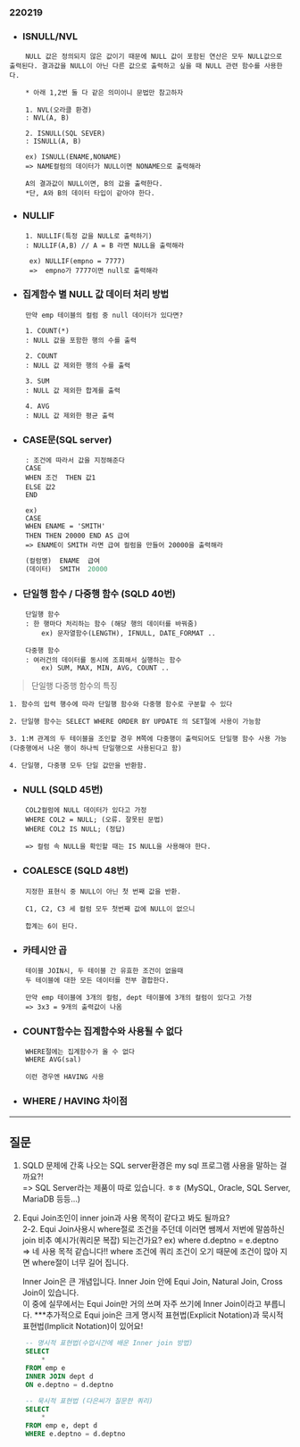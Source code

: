 ### 220219


- ### ISNULL/NVL
```
    NULL 값은 정의되지 않은 값이기 때문에 NULL 값이 포함된 연산은 모두 NULL값으로 출력된다. 결과값을 NULL이 아닌 다른 값으로 출력하고 싶을 때 NULL 관련 함수를 사용한다.

    * 아래 1,2번 둘 다 같은 의미이니 문법만 참고하자

    1. NVL(오라클 환경)
    : NVL(A, B)
    
    2. ISNULL(SQL SEVER)
    : ISNULL(A, B)

    ex) ISNULL(ENAME,NONAME)
    => NAME컬럼의 데이터가 NULL이면 NONAME으로 출력해라
    
    A의 결과값이 NULL이면, B의 값을 출력한다.
    *단, A와 B의 데이터 타입이 같아야 한다.
```
- ### NULLIF
```
    1. NULLIF(특정 값을 NULL로 출력하기)
    : NULLIF(A,B) // A = B 라면 NULL을 출력해라

     ex) NULLIF(empno = 7777) 
     =>  empno가 7777이면 null로 출력해라
 ```   


- ### 집계함수 별 NULL 값 데이터 처리 방법
```
    만약 emp 테이블의 컬럼 중 null 데이터가 있다면?

    1. COUNT(*) 
    : NULL 값을 포함한 행의 수를 출력
    
    2. COUNT
    : NULL 값 제외한 행의 수를 출력
    
    3. SUM
    : NULL 값 제외한 합계를 출력

    4. AVG
    : NULL 값 제외한 평균 출력
```

- ### CASE문(SQL server)
```    
    : 조건에 따라서 값을 지정해준다
    CASE 
    WHEN 조건  THEN 값1
    ELSE 값2
    END
 
    ex)
    CASE 
    WHEN ENAME = 'SMITH' 
    THEN THEN 20000 END AS 급여 
    => ENAME이 SMITH 라면 급여 컬럼을 만들어 20000을 출력해라
```
```sql
    (컬럼명)  ENAME  급여
    (데이터)  SMITH  20000
```

- ### 단일행 함수 / 다중행 함수 (SQLD 40번)
```
    단일행 함수 
    : 한 행마다 처리하는 함수 (해당 행의 데이터를 바꿔줌)
        ex) 문자열함수(LENGTH), IFNULL, DATE_FORMAT ..

    다중행 함수
    : 여러건의 데이터를 동시에 조회해서 실행하는 함수
        ex) SUM, MAX, MIN, AVG, COUNT ..
```
>단일행 다중행 함수의 특징

    1. 함수의 입력 행수에 따라 단일행 함수와 다중행 함수로 구분할 수 있다

    2. 단일행 함수는 SELECT WHERE ORDER BY UPDATE 의 SET절에 사용이 가능함

    3. 1:M 관계의 두 테이블을 조인할 경우 M쪽에 다중행이 출력되어도 단일행 함수 사용 가능
    (다중행에서 나온 행이 하나씩 단일행으로 사용된다고 함)
    
    4. 단일행, 다중행 모두 단일 값만을 반환함.



- ### NULL (SQLD 45번)
``` 
    COL2컬럼에 NULL 데이터가 있다고 가정
    WHERE COL2 = NULL; (오류. 잘못된 문법)
    WHERE COL2 IS NULL; (정답)

    => 컬럼 속 NULL을 확인할 때는 IS NULL을 사용해야 한다.
```  
- ### COALESCE (SQLD 48번)
``` 
    지정한 표현식 중 NULL이 아닌 첫 번째 값을 반환.
    
    C1, C2, C3 세 컬럼 모두 첫번째 값에 NULL이 없으니
    
    합계는 6이 된다.
```

- ### 카테시안 곱 
```
    테이블 JOIN시, 두 테이블 간 유효한 조건이 없을때 
    두 테이블에 대한 모든 데이터를 전부 결합한다.

    만약 emp 테이블에 3개의 컬럼, dept 테이블에 3개의 컬럼이 있다고 가정
    => 3x3 = 9개의 출력값이 나옴
```

- ### COUNT함수는 집계함수와 사용될 수 없다
```
    WHERE절에는 집계함수가 올 수 없다
    WHERE AVG(sal)

    이런 경우엔 HAVING 사용
```

- ### WHERE / HAVING 차이점


---
질문
--

1. SQLD 문제에 간혹 나오는 SQL server환경은 my sql 프로그램 사용을 말하는 걸까요?!  
=> SQL Server라는 제품이 따로 있습니다. ㅎㅎ (MySQL, Oracle, SQL Server, MariaDB 등등...)

2. Equi Join조인이 inner join과 사용 목적이 같다고 봐도 될까요?  
2-2. Equi Join사용시 where절로 조건을 주던데 이러면 쌤께서 저번에 말씀하신 join 비추 예시가(쿼리문 복잡) 되는건가요? ex) where d.deptno = e.deptno  
=> 네 사용 목적 같습니다!! where 조건에 쿼리 조건이 오기 때문에 조건이 많아 지면 where절이 너무 길어 집니다.  

    Inner Join은 큰 개념입니다. Inner Join 안에 Equi Join, Natural Join, Cross Join이 있습니다.  
    이 중에 실무에서는 Equi Join만 거의 쓰며 자주 쓰기에 Inner Join이라고 부릅니다.
    ***추가적으로 Equi join은 크게 명시적 표현법(Explicit Notation)과 묵시적 표현법(Implicit Notation)이 있어요!  

```sql
    -- 명시적 표현법(수업시간에 배운 Inner join 방법)
    SELECT
        *
    FROM emp e
    INNER JOIN dept d
    ON e.deptno = d.deptno
```
```sql
    -- 묵시적 표현법 (다은씨가 질문한 쿼리)
    SELECT       
        *
    FROM emp e, dept d
    WHERE e.deptno = d.deptno
```
